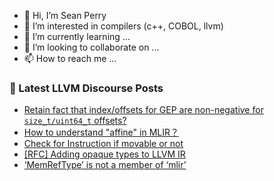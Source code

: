 - 👋 Hi, I’m Sean Perry
- 👀 I’m interested in compilers (c++, COBOL, llvm)
- 🌱 I’m currently learning ...
- 💞️ I’m looking to collaborate on ...
- 📫 How to reach me ...

<!---
s66perry/s66perry is a ✨ special ✨ repository because its `README.md` (this file) appears on your GitHub profile.
You can click the Preview link to take a look at your changes.
--->
### 📕 Latest LLVM Discourse Posts

<!-- DISCOURSE-LLVM:START -->
- [Retain fact that index/offsets for GEP are non-negative for `size_t/uint64_t` offsets?](https://discourse.llvm.org/t/retain-fact-that-index-offsets-for-gep-are-non-negative-for-size-t-uint64-t-offsets/65974#post_4)
- [How to understand &quot;affine&quot; in MLIR？](https://discourse.llvm.org/t/how-to-understand-affine-in-mlir/65965#post_3)
- [Check for Instruction if movable or not](https://discourse.llvm.org/t/check-for-instruction-if-movable-or-not/65981#post_1)
- [[RFC] Adding opaque types to LLVM IR](https://discourse.llvm.org/t/rfc-adding-opaque-types-to-llvm-ir/65326#post_15)
- [‘MemRefType’ is not a member of ‘mlir’](https://discourse.llvm.org/t/memreftype-is-not-a-member-of-mlir/65959#post_4)
<!-- DISCOURSE-LLVM:END -->
